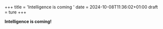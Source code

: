 +++
title = 'Intelligence is coming  '
date = 2024-10-08T11:36:02+01:00
draft = ture
+++

**Intelligence is coming!**

